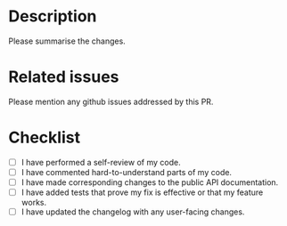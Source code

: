 # Description

Please summarise the changes.

# Related issues

Please mention any github issues addressed by this PR.

# Checklist

- [ ] I have performed a self-review of my code.
- [ ] I have commented hard-to-understand parts of my code.
- [ ] I have made corresponding changes to the public API documentation.
- [ ] I have added tests that prove my fix is effective or that my feature works.
- [ ] I have updated the changelog with any user-facing changes.
